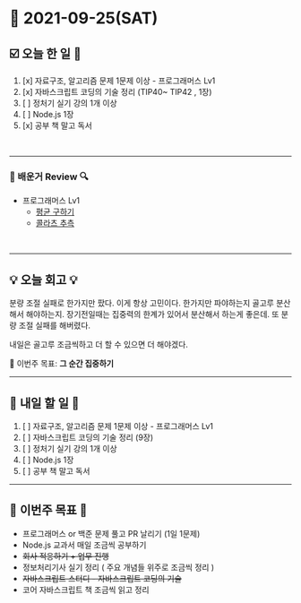 # 📆 2021-09-25(SAT)
## ☑️ 오늘 한 일 📑
1. [x] 자료구조, 알고리즘 문제 1문제 이상 - 프로그래머스 Lv1
2. [x] 자바스크립트 코딩의 기술 정리 (TIP40~ TIP42 , 1장)
3. [ ] 정처기 실기 강의 1개 이상
4. [ ] Node.js 1장
5. [x] 공부 책 말고 독서 
<br>

***

### 📌️ 배운거 Review 🔍️
- 프로그래머스 Lv1 
    - [평균 구하기](https://github.com/Kyuwon53/Python-algorithm/tree/main/programmers/Level1/%ED%8F%89%EA%B7%A0%EA%B5%AC%ED%95%98%EA%B8%B0)
    - [콜라츠 추측](https://github.com/Kyuwon53/Python-algorithm/tree/main/programmers/Level1/%EC%BD%9C%EB%9D%BC%EC%B8%A0%20%EC%B6%94%EC%B8%A1)
    
<br>

***

## 💡 오늘 회고  💡

분량 조절 실패로 한가지만 팠다. 이게 항상 고민이다. 한가지만 파야하는지 골고루 분산해서 해야하는지. 장기전일때는 집중력의 한계가 있어서 분산해서 하는게 좋은데.
또 분량 조절 실패를 해버렸다. 

내일은 골고루 조금씩하고 더 할 수 있으면 더 해야겠다. 

🎯 이번주 목표: **그 순간 집중하기** 

***

## 🎯 내일 할 일 🎯
1. [ ] 자료구조, 알고리즘 문제 1문제 이상 - 프로그래머스 Lv1
2. [ ] 자바스크립트 코딩의 기술 정리 (9장)
3. [ ] 정처기 실기 강의 1개 이상
4. [ ] Node.js 1장
5. [ ] 공부 책 말고 독서 


***

## 🏁 이번주 목표 🏁
- 프로그래머스 or 백준 문제 풀고 PR 날리기 (1일 1문제)
- Node.js 교과서 매일 조금씩 공부하기
- ~~회사 적응하기 + 업무 진행~~
- 정보처리기사 실기 정리 ( 주요 개념들 위주로 조금씩 정리 )
- ~~자바스크립트 스터디 - 자바스크립트 코딩의 기술~~
- 코어 자바스크립트 책 조금씩 읽고 정리
